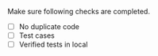 Make sure following checks are completed.

- [ ] No duplicate code
- [ ] Test cases
- [ ] Verified tests in local
